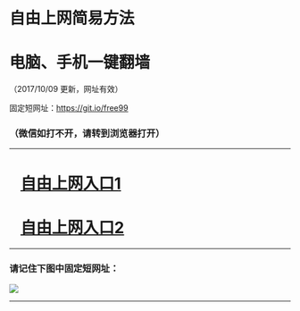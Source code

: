 ﻿# 自由上网简易方法

# 电脑、手机一键翻墙

（2017/10/09 更新，网址有效）

固定短网址：https://git.io/free99

### （微信如打不开，请转到浏览器打开）


***





# &nbsp;&nbsp; <a href="http://ft968613931.fwq-tz-1001.info/fwqtz01.html?t=100900120310 " target="_blank">自由上网入口1</a>
# &nbsp;&nbsp; <a href="http://ft59729307.fwq-tz-1002.info/fwqtz02.html?t=10090011718 " target="_blank">自由上网入口2</a>
***

### 请记住下图中固定短网址：

<img src="https://s3-us-west-2.amazonaws.com/fwq-1001/yjfq-20170905okok.png" /> 


***


